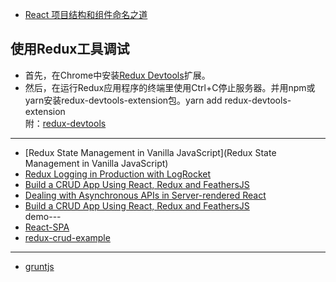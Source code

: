 * [React 项目结构和组件命名之道](https://juejin.im/post/5bccaff96fb9a05cd31ef2ec?utm_source=gold_browser_extension)  

## 使用Redux工具调试  
* 首先，在Chrome中安装[Redux Devtools](https://chrome.google.com/webstore/detail/redux-devtools/lmhkpmbekcpmknklioeibfkpmmfibljd?hl=en)扩展。  
* 然后，在运行Redux应用程序的终端里使用Ctrl+C停止服务器。并用npm或yarn安装redux-devtools-extension包。yarn add redux-devtools-extension  
附：[redux-devtools](https://github.com/reduxjs/redux-devtools)  

---  
* [Redux State Management in Vanilla JavaScript](Redux State Management in Vanilla JavaScript)  
* [Redux Logging in Production with LogRocket](https://www.sitepoint.com/redux-logging-production-logrocket/)  
* [Build a CRUD App Using React, Redux and FeathersJS](https://www.sitepoint.com/crud-app-react-redux-feathersjs/)
* [Dealing with Asynchronous APIs in Server-rendered React](https://www.sitepoint.com/asynchronous-apis-server-rendered-react/) 
* [Build a CRUD App Using React, Redux and FeathersJS](https://www.sitepoint.com/crud-app-react-redux-feathersjs/)   
demo--- 
* [React-SPA](https://github.com/allan2coder/React-SPA)  
* [redux-crud-example](https://github.com/brandiqa/redux-crud-example)  
---  
* [gruntjs](https://www.gruntjs.net/getting-started)  
